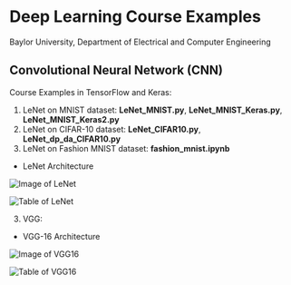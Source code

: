 # Deep Learning Course Examples
Baylor University, Department of Electrical and Computer Engineering

## Convolutional Neural Network (CNN)

Course Examples in TensorFlow and Keras:

1. LeNet on MNIST dataset: **LeNet_MNIST.py**, **LeNet_MNIST_Keras.py**, **LeNet_MNIST_Keras2.py**
2. LeNet on CIFAR-10 dataset: **LeNet_CIFAR10.py**, **LeNet_dp_da_CIFAR10.py**
3. LeNet on Fashion MNIST dataset: **fashion_mnist.ipynb**
* LeNet Architecture

![Image of LeNet](https://github.com/ProfessorDong/Deep-Learning-Course-Examples/blob/master/figures/lenet.svg)

![Table of LeNet](https://github.com/ProfessorDong/Deep-Learning-Course-Examples/blob/master/figures/LeNet_Summary_Table.jpeg)

3. VGG: 

* VGG-16 Architecture

![Image of VGG16](https://github.com/ProfessorDong/Deep-Learning-Course-Examples/blob/master/figures/imagenet_vgg16.png)

![Table of VGG16](https://github.com/ProfessorDong/Deep-Learning-Course-Examples/blob/master/figures/VGG.png)
